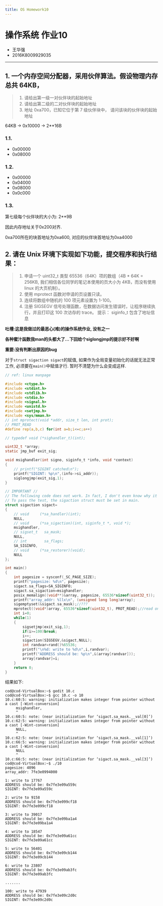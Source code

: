 ```yaml
---
title: OS Homework10
---
```



# 操作系统 作业10

* 王华强
* 2016K8009929035

***

## 1. 一个内存空间分配器，采用伙伴算法。假设物理内存总共 64KB，
> 1) 请给出第一级一对伙伴块的起始地址
> 2) 请给出第二级的二对伙伴块的起始地址
> 3) 地址 0xa700，已知它位于第 7 级伙伴块中， 请问该块的伙伴块的起始地址

64KB -> 0x10000 -> 2**16B

### 1.1.

* 0x00000
* 0x08000

### 1.2.

* 0x00000
* 0x04000
* 0x08000
* 0x0c000

### 1.3.

第七级每个伙伴块的大小为: 2**9B

因此内存地址关于0x200对齐.

0xa700所在的块首地址为0xa600, 对应的伙伴块首地址为0xa4000

## 2. 请在 Unix 环境下实现如下功能，提交程序和执行结果：

> 1. 申请一个 uint32_t 类型 65536（64K）项的数组（4B * 64K = 256KB, 我们相信各位同学的笔记本使用的页大小为 4KB，而没有使用 linux 的大页机制）。
> 2. 使用 mprotect 函数对申请的页设置只读。
> 3. 连续将数组中随机的 100 项元素设置为 1-100。
> 4. 注册 SIGSEGV 信号处理函数，在数据访问发生错误时，让程序继续执行，并且打印这 100 次访存的 trace。
> 提示： siginfo_t 包含了地址信息

**吐槽:这是我做过的最恶心(难)的操作系统作业, 没有之一**

**各种蜜汁函数我man的头都大了...下回给个siglongjmp的提示好不好啊**

**重要:没有判断出原因的bug**

对于`struct sigaction sigact`的赋值, 如果作为全局变量初始化的话就无法正常工作, 必须要在`main()`中赋值才行. 暂时不清楚为什么会变成这样. 

```c
// ref: linux manpage

#include <ctype.h>
#include <stdint.h>
#include <stdlib.h>
#include <stdio.h>
#include <signal.h>
#include <unistd.h>
#include <setjmp.h>
#include <sys/mman.h>
// int mprotect(void *addr, size_t len, int prot);
// PROT_READ  
#define rep(a,b,c) for(int a=b;i<=c;a++)

// typedef void (*sighandler_t)(int);

uint32_t *array;
static jmp_buf exit_sig;

void msighandler(int signo, siginfo_t *info, void *context)
{
    // printf("SIGINT catched\n");
    printf("SIGINT: %p\n",(info->si_addr));
    siglongjmp(exit_sig,1);
}

// IMPORTANT //
// The following code does not work. In fact, I don't even know why it does not work.
// To pass the test, the sigaction struct must be set in main. 
struct sigaction sigact=
{
    // void     (*sa_handler)(int);
    NULL,
    // void     (*sa_sigaction)(int, siginfo_t *, void *);
    msighandler,
    // sigset_t   sa_mask;
    NULL,
    // int        sa_flags;
    SA_SIGINFO,
    // void     (*sa_restorer)(void);
    NULL
};

int main()
{
    int pagesize = sysconf(_SC_PAGE_SIZE);
    printf("pagesize: %d\n", pagesize);
    sigact.sa_flags=SA_SIGINFO;
    sigact.sa_sigaction=msighandler;
    posix_memalign((void**)&array, pagesize, 65536*sizeof(uint32_t));
    printf("array_addr: %llx\n", (unsigned long long)array);
    sigemptyset(&sigact.sa_mask);//???
    mprotect((void*)array, 65536*sizeof(uint32_t), PROT_READ);//read only
    int i=0;
    while(1)
    {
        sigsetjmp(exit_sig,1);
        if(i>=100)break;
        i++;
        sigaction(SIGSEGV,&sigact,NULL);
        int randvar=rand()%65536;
        printf("\n%d: write to %d\n",i,randvar);
        printf("ADDRESS should be: %p\n",&(array[randvar]));
        array[randvar]=i;
    }
    return 0;
}

```

结果如下:
```
cod@cod-VirtualBox:~$ gedit 10.c
cod@cod-VirtualBox:~$ gcc 10.c -o 10
10.c:60:5: warning: initialization makes integer from pointer without a cast [-Wint-conversion]
     msighandler,
     ^
10.c:60:5: note: (near initialization for ‘sigact.sa_mask.__val[0]’)
10.c:62:5: warning: initialization makes integer from pointer without a cast [-Wint-conversion]
     NULL,
     ^
10.c:62:5: note: (near initialization for ‘sigact.sa_mask.__val[1]’)
10.c:66:5: warning: initialization makes integer from pointer without a cast [-Wint-conversion]
     NULL
     ^
10.c:66:5: note: (near initialization for ‘sigact.sa_mask.__val[3]’)
cod@cod-VirtualBox:~$ ./10
pagesize: 4096
array_addr: 7fe3e0994000

1: write to 17767
ADDRESS should be: 0x7fe3e09a559c
SIGINT: 0x7fe3e09a559c

2: write to 9158
ADDRESS should be: 0x7fe3e099cf18
SIGINT: 0x7fe3e099cf18

3: write to 39017
ADDRESS should be: 0x7fe3e09ba1a4
SIGINT: 0x7fe3e09ba1a4

4: write to 18547
ADDRESS should be: 0x7fe3e09a61cc
SIGINT: 0x7fe3e09a61cc

5: write to 56401
ADDRESS should be: 0x7fe3e09cb144
SIGINT: 0x7fe3e09cb144

6: write to 23807
ADDRESS should be: 0x7fe3e09ab3fc
SIGINT: 0x7fe3e09ab3fc

.......

100: write to 47939
ADDRESS should be: 0x7fe3e09c2d0c
SIGINT: 0x7fe3e09c2d0c

```